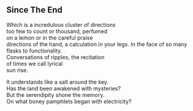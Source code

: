 Since The End
-------------
Which is a incredulous cluster of directions  
too few to count or thousand, perfumed  
on a lemon or in the careful praise  
directions of the hand, a calculation in your legs. In the face of so many flasks to functionality.  
Conversations of ripples, the recitation  
of times we call lyrical  
sun rise.  
  
It understands like a salt around the key.  
Has the land been awakened with mysteries?  
But the serendipity shone the memory.  
On what boney pamphlets began with electricity?  
